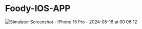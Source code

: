 # Foody-IOS-APP

![Simulator Screenshot - iPhone 15 Pro - 2024-05-16 at 00 06 12](https://github.com/Sam7777M/Foody-IOS-APP/assets/148392034/8022c1ff-d63c-4285-9c45-c7b66568ebec)
